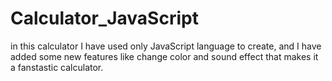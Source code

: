 # Calculator_JavaScript
in this calculator I have used only JavaScript language to create, and I have added some new features like change color and sound effect that makes it a fanstastic calculator.

